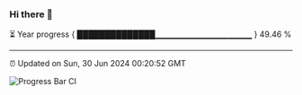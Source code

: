### Hi there 👋

⏳ Year progress { ██████████████▁▁▁▁▁▁▁▁▁▁▁▁▁▁▁▁ } 49.46 %

---

⏰ Updated on Sun, 30 Jun 2024 00:20:52 GMT

![Progress Bar CI](https://github.com/liununu/liununu/workflows/Progress%20Bar%20CI/badge.svg)
